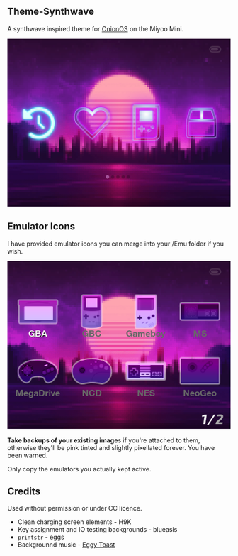 ## Theme-Synthwave
A synthwave inspired theme for [OnionOS](https://github.com/jimgraygit/Onion) on the Miyoo Mini.

![Screenshot of Theme-Synthwave homescreen](https://github.com/unbolt/Theme-Synthwave/blob/main/screenshots/screenshot00.png)

## Emulator Icons

I have provided emulator icons you can merge into your /Emu folder if you wish. 

![Screenshot of Theme-Synthwave emulator icons](https://github.com/unbolt/Theme-Synthwave/blob/main/screenshots/screenshot01.png)

**Take backups of your existing image**s if you're attached to them, otherwise they'll be pink tinted and slightly pixellated forever. You have been warned.

Only copy the emulators you actually kept active.


## Credits
Used without permission or under CC licence.
 - Clean charging screen elements - H9K
 - Key assignment and IO testing backgrounds - blueasis
 - `printstr` - eggs
 - Backgrounnd music - [Eggy Toast](https://freemusicarchive.org/music/eggy-toast)
